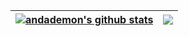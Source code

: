 

| <a href="https://github.com/anuraghazra/github-readme-stats"><img align="center" src="https://github-readme-stats.vercel.app/api?username=andademon&show_icons=true&hide_border=true" alt="andademon's github stats" /></a> | <a href="https://github.com/anuraghazra/github-readme-stats"><img align="center" src="https://github-readme-stats.vercel.app/api/top-langs/?username=andademon&layout=compact&hide_border=true" /></a> |
| ------------------------------------------------------------ | ------------------------------------------------------------ |


<!--
**andademon/andademon** is a ✨ _special_ ✨ repository because its `README.md` (this file) appears on your GitHub profile.

Here are some ideas to get you started:

- 🔭 I’m currently working on ...
- 🌱 I’m currently learning ...
- 👯 I’m looking to collaborate on ...
- 🤔 I’m looking for help with ...
- 💬 Ask me about ...
- 📫 How to reach me: ...
- 😄 Pronouns: ...
- ⚡ Fun fact: ...
-->
